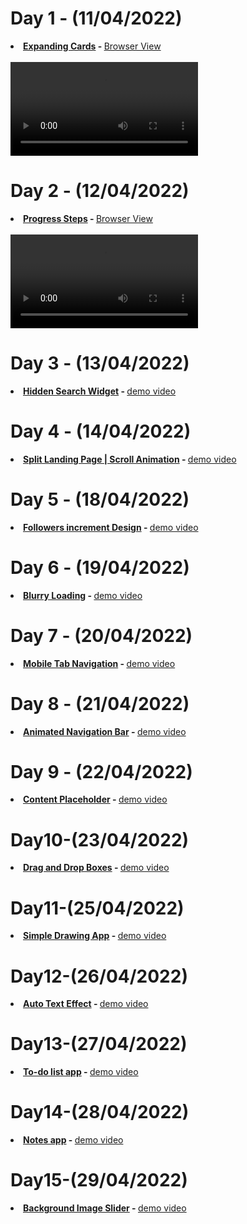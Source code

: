 # Day 1 - (11/04/2022)
<b><li><a href="https://github.com/dev-kumaresan/HTML-CSS-JS/tree/main/Day1"> Expanding Cards</a> - </b>
<a href="https://user-images.githubusercontent.com/100152824/162900207-c3ee84dc-84d2-4d19-a0da-dde13287b911.mp4">Browser View</a><br><br>
<video src="https://user-images.githubusercontent.com/100152824/162900207-c3ee84dc-84d2-4d19-a0da-dde13287b911.mp4"></video>
# Day 2 - (12/04/2022)
<b><li><a href="https://github.com/dev-kumaresan/HTML-CSS-JS/tree/main/Day2"> Progress Steps</a> - </b>
<a href="https://user-images.githubusercontent.com/100152824/163000037-09fa3944-9782-4fbf-97f3-ddb82fb26ce4.mp4">Browser View</a><br><br>
<video src="https://user-images.githubusercontent.com/100152824/163000037-09fa3944-9782-4fbf-97f3-ddb82fb26ce4.mp4"></video>
# Day 3 - (13/04/2022)
<b><li><a href="https://github.com/dev-kumaresan/HTML-CSS-JS/tree/main/Day3"> Hidden Search Widget</a> - </b>
<a href="https://user-images.githubusercontent.com/100152824/163173418-5920e3d1-9d54-45cd-8238-f0ec6733f063.mp4">demo video</a>
# Day 4 - (14/04/2022)
<b><li><a href="https://github.com/dev-kumaresan/HTML-CSS-JS/tree/main/Day4"> Split Landing Page | Scroll Animation</a> - </b>
<a href="https://user-images.githubusercontent.com/100152824/163337023-da2ddf2b-ff88-41be-a365-3583071027c3.mp4">demo video</a>
# Day 5 - (18/04/2022)
<b><li><a href="https://github.com/dev-kumaresan/HTML-CSS-JS/tree/main/Day5"> Followers increment Design</a> - </b>
<a href="https://user-images.githubusercontent.com/100152824/163761769-9ce0461d-4771-4aa4-aa58-3395b0aa9297.mp4">demo video</a>
# Day 6 - (19/04/2022)
<b><li><a href="https://github.com/dev-kumaresan/HTML-CSS-JS/tree/main/Day6"> Blurry Loading</a> - </b>
<a href="https://user-images.githubusercontent.com/100152824/163950088-70a976a1-082e-4b3f-b2cc-ad5140b37986.mp4">demo video</a>
# Day 7 - (20/04/2022)
<b><li><a href="https://github.com/dev-kumaresan/HTML-CSS-JS/tree/main/Day7"> Mobile Tab Navigation</a> - </b>
<a href="https://user-images.githubusercontent.com/100152824/164190912-97784234-e3f0-4b88-8ab7-3fe9cf07dbba.mp4">demo video</a>
# Day 8 - (21/04/2022)
<b><li><a href="https://github.com/dev-kumaresan/HTML-CSS-JS/tree/main/Day8"> Animated Navigation Bar</a> - </b>
<a href="https://user-images.githubusercontent.com/100152824/164398867-447c7cea-eb45-444d-8294-2ff5250c0e6f.mp4">demo video</a>
# Day 9 - (22/04/2022)
<b><li><a href="https://github.com/dev-kumaresan/HTML-CSS-JS/tree/main/Day9"> Content Placeholder</a> - </b>
<a href="https://user-images.githubusercontent.com/100152824/164706415-10572333-c98b-470a-875f-9626c57ea79f.mp4">demo video</a>
# Day10-(23/04/2022)
<b><li><a href="https://github.com/dev-kumaresan/HTML-CSS-JS/tree/main/Day10">Drag and Drop Boxes</a> - </b>
<a href="https://user-images.githubusercontent.com/100152824/164909143-8cab96e7-dfa1-4ccd-94ba-c9e64e6c571a.mp4">demo video</a>
# Day11-(25/04/2022)
<b><li><a href="https://github.com/dev-kumaresan/HTML-CSS-JS/tree/main/Day11">Simple Drawing App</a> - </b>
<a href="https://user-images.githubusercontent.com/100152824/165062690-3e3edbc1-8f93-42b7-8e7e-b73b85beda65.mp4">demo video</a>
# Day12-(26/04/2022)
<b><li><a href="https://github.com/dev-kumaresan/HTML-CSS-JS/tree/main/Day12">Auto Text Effect</a> - </b>
<a href="https://user-images.githubusercontent.com/100152824/165286421-0bcd0441-0749-488b-b5b1-89eaf35d9974.mp4">demo video</a>
# Day13-(27/04/2022)
<b><li><a href="https://github.com/dev-kumaresan/HTML-CSS-JS/tree/main/Day13">To-do list app</a> - </b>
<a href="https://user-images.githubusercontent.com/100152824/165482874-aeeaf464-3789-4ab4-8fb2-4de0e05bcd0f.mp4">demo video</a>
# Day14-(28/04/2022)
<b><li><a href="https://github.com/dev-kumaresan/HTML-CSS-JS/tree/main/Day14">Notes app</a> - </b>
<a href="https://user-images.githubusercontent.com/100152824/165725924-b90622de-d279-4ad3-8f8a-4edb16b0e12f.mp4">demo video</a>
# Day15-(29/04/2022)
<b><li><a href="https://github.com/dev-kumaresan/HTML-CSS-JS/tree/main/Day15">Background Image Slider</a> - </b>
<a href="https://user-images.githubusercontent.com/100152824/165934006-43e6d6f1-c4a6-4656-8eb3-5900fa4fa6ca.mp4">demo video</a>

